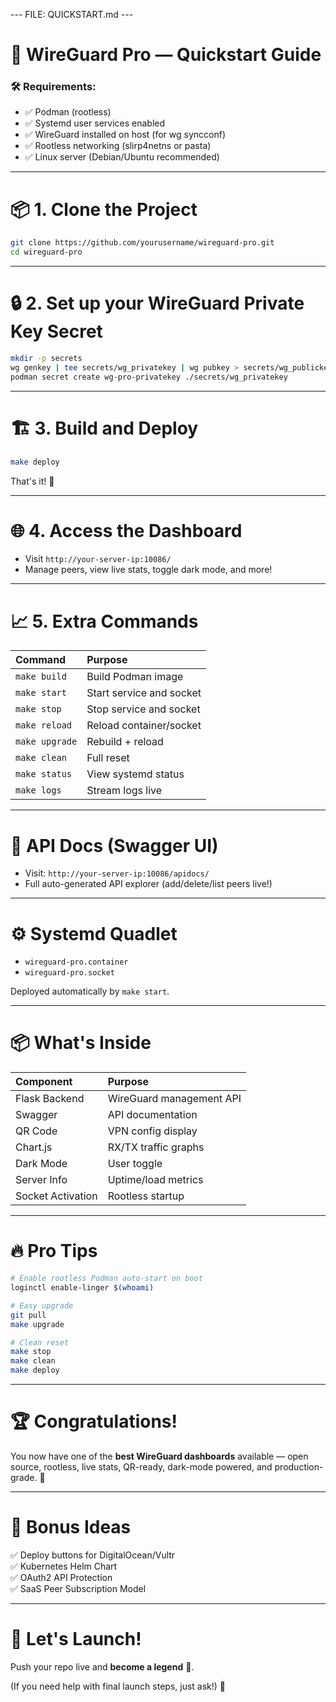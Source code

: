 --- FILE: QUICKSTART.md ---

# 🚀 WireGuard Pro — Quickstart Guide

### 🛠 Requirements:
- ✅ Podman (rootless)
- ✅ Systemd user services enabled
- ✅ WireGuard installed on host (for wg syncconf)
- ✅ Rootless networking (slirp4netns or pasta)
- ✅ Linux server (Debian/Ubuntu recommended)

---

# 📦 1. Clone the Project

```bash
git clone https://github.com/yourusername/wireguard-pro.git
cd wireguard-pro
```

---

# 🔒 2. Set up your WireGuard Private Key Secret

```bash
mkdir -p secrets
wg genkey | tee secrets/wg_privatekey | wg pubkey > secrets/wg_publickey
podman secret create wg-pro-privatekey ./secrets/wg_privatekey
```

---

# 🏗️ 3. Build and Deploy

```bash
make deploy
```

That's it! 🎯

---

# 🌐 4. Access the Dashboard

- Visit `http://your-server-ip:10086/`
- Manage peers, view live stats, toggle dark mode, and more!

---

# 📈 5. Extra Commands

| Command | Purpose |
|:---|:---|
| `make build` | Build Podman image |
| `make start` | Start service and socket |
| `make stop` | Stop service and socket |
| `make reload` | Reload container/socket |
| `make upgrade` | Rebuild + reload |
| `make clean` | Full reset |
| `make status` | View systemd status |
| `make logs` | Stream logs live |

---

# 📜 API Docs (Swagger UI)

- Visit: `http://your-server-ip:10086/apidocs/`
- Full auto-generated API explorer (add/delete/list peers live!)

---

# ⚙️ Systemd Quadlet

- `wireguard-pro.container`
- `wireguard-pro.socket`

Deployed automatically by `make start`.

---

# 📦 What's Inside

| Component | Purpose |
|:---|:---|
| Flask Backend | WireGuard management API |
| Swagger | API documentation |
| QR Code | VPN config display |
| Chart.js | RX/TX traffic graphs |
| Dark Mode | User toggle |
| Server Info | Uptime/load metrics |
| Socket Activation | Rootless startup |

---

# 🔥 Pro Tips

```bash
# Enable rootless Podman auto-start on boot
loginctl enable-linger $(whoami)

# Easy upgrade
git pull
make upgrade

# Clean reset
make stop
make clean
make deploy
```

---

# 🏆 Congratulations!

You now have one of the **best WireGuard dashboards** available — open source, rootless, live stats, QR-ready, dark-mode powered, and production-grade. 🚀

---

# 🎁 Bonus Ideas

✅ Deploy buttons for DigitalOcean/Vultr  
✅ Kubernetes Helm Chart  
✅ OAuth2 API Protection  
✅ SaaS Peer Subscription Model

---

# 📣 Let's Launch!

Push your repo live and **become a legend** 🌟.

(If you need help with final launch steps, just ask!) 🚀
